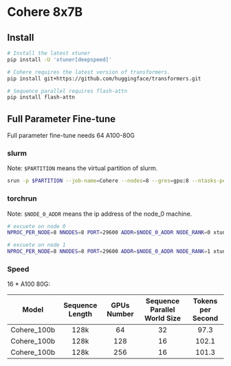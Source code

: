 # Cohere 8x7B

## Install

```bash
# Install the latest xtuner
pip install -U 'xtuner[deepspeed]'

# Cohere requires the latest version of transformers.
pip install git+https://github.com/huggingface/transformers.git

# Sequence parallel requires flash-attn
pip install flash-attn
```

## Full Parameter Fine-tune

Full parameter fine-tune needs 64 A100-80G

### slurm

Note: `$PARTITION` means the virtual partition of slurm.

```bash
srun -p $PARTITION --job-name=Cohere --nodes=8 --gres=gpu:8 --ntasks-per-node=8 xtuner train cohere_100b_128k_sp32 --deepspeed deepspeed_zero3 --launcher slurm
```

### torchrun

Note: `$NODE_0_ADDR` means the ip address of the node_0 machine.

```bash
# excuete on node 0
NPROC_PER_NODE=8 NNODES=8 PORT=29600 ADDR=$NODE_0_ADDR NODE_RANK=0 xtuner train cohere_100b_128k_sp32 --deepspeed deepspeed_zero3

# excuete on node 1
NPROC_PER_NODE=8 NNODES=8 PORT=29600 ADDR=$NODE_0_ADDR NODE_RANK=1 xtuner train cohere_100b_128k_sp32 --deepspeed deepspeed_zero3
```

### Speed

16 * A100 80G:

|    Model    | Sequence Length | GPUs Number | Sequence Parallel World Size | Tokens per Second |
| :---------: | :-------------: | :---------: | :--------------------------: | :---------------: |
| Cohere_100b |      128k       |     64      |              32              |       97.3        |
| Cohere_100b |      128k       |     128     |              16              |       102.1       |
| Cohere_100b |      128k       |     256     |              16              |       101.3       |

